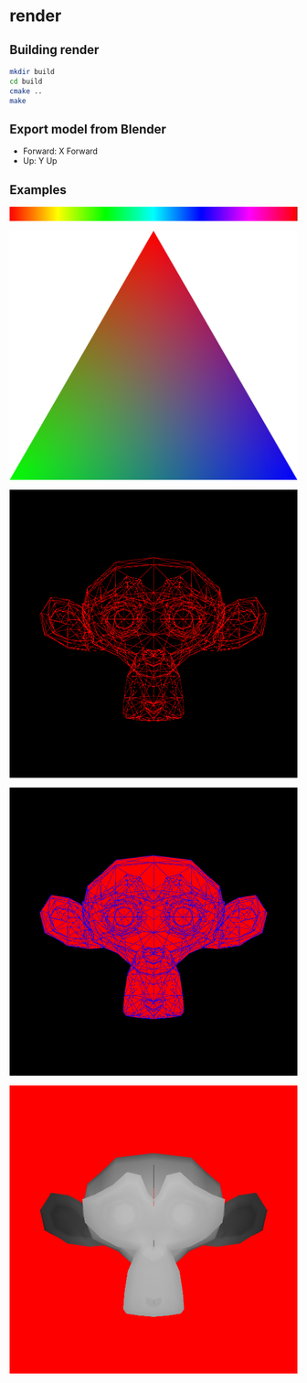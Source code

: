 # render

## Building render

```bash
mkdir build
cd build
cmake ..
make
```

## Export model from Blender
- Forward: X Forward
- Up: Y Up

## Examples
![](examples/hue_scale.png)

![](examples/triangle.png)

![](examples/polygon.png)

![](examples/polygon_fill.png)

![](examples/polygon_depth_buffer.png)

